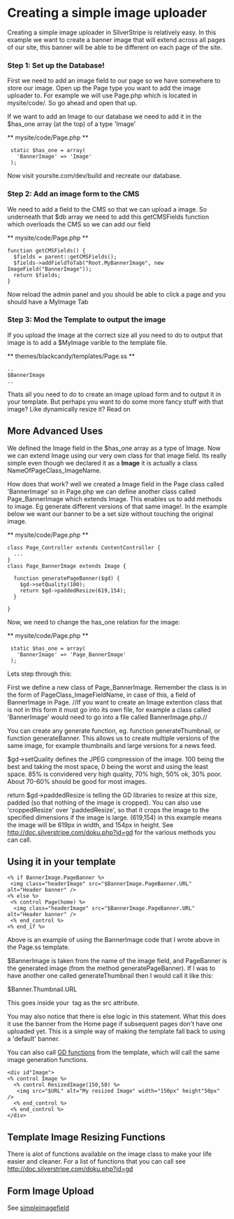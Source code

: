 # Creating a simple image uploader

Creating a simple image uploader in SilverStripe is relatively easy. In this example we want to create a banner image that will extend across all pages of our site, this banner will be able to be different on each page of the site.

### Step 1: Set up the Database!

First we need to add an image field to our page so we have somewhere to store our image. Open up the Page type you want to add the image uploader to. For example we will use Page.php which is located in mysite/code/. So go ahead and open that up.

If we want to add an Image to our database we need to add it in the $has_one array (at the top) of a type 'Image'

** mysite/code/Page.php **
~~~ {php}
 static $has_one = array(
   'BannerImage' => 'Image'
 );
~~~

Now visit yoursite.com/dev/build and recreate our database. 

###  Step 2: Add an image form to the CMS

We need to add a field to the CMS so that we can upload a image. So underneath that $db array we need to add this getCMSFields function which overloads the CMS so we can add our field

** mysite/code/Page.php **
~~~ {php}
function getCMSFields() {
  $fields = parent::getCMSFields();
  $fields->addFieldToTab("Root.MyBannerImage", new ImageField("BannerImage"));
  return $fields;
}
~~~

Now reload the admin panel and you should be able to click a page and you should have a MyImage Tab

### Step 3: Mod the Template to output the image

If you upload the image at the correct size all you need to do to output that image is to add a $MyImage varible to the template file.

** themes/blackcandy/templates/Page.ss **
~~~ {php}
..
$BannerImage
..
~~~

Thats all you need to do to create an image upload form and to output it in your template. But perhaps you want to do some more fancy stuff with that image? Like dynamically resize it? Read on





## More Advanced Uses

We defined the Image field in the $has_one array as a type of Image. Now we can extend Image using our very own class for that image field. Its really simple even though we declared it as a **Image** it is actually a class NameOfPageClass_ImageName.

How does that work? well we created a Image field in the Page class called 'BannerImage' so in Page.php we can define another class called Page_BannerImage which extends Image. This enables us to add methods to image. Eg generate different versions of that same image!. In the example below we want our banner to be a set size without touching the original image.

** mysite/code/Page.php **
~~~ {php}
class Page_Controller extends ContentController {
  ...
}
class Page_BannerImage extends Image {

  function generatePageBanner($gd) {
    $gd->setQuality(100);
    return $gd->paddedResize(619,154);
  }

}
~~~

Now, we need to change the has_one relation for the image:

** mysite/code/Page.php **
~~~ {php}
 static $has_one = array(
   'BannerImage' => 'Page_BannerImage'
 );
~~~

Lets step through this:

First we define a new class of Page_BannerImage. Remember the class is in the form of PageClass_ImageFieldName, in case of this, a field of BannerImage in Page. //If you want to create an Image extention class that is not in this form it must go into its own file, for example a class called 'BannerImage' would need to go into a file called BannerImage.php.//

You can create any generate function, eg. function generateThumbnail, or function generateBanner. This allows us to create multiple versions of the same image, for example thumbnails and large versions for a news feed.

$gd->setQuality defines the JPEG compression of the image. 100 being the best and taking the most space, 0 being the worst and using the least space. 85% is convidered very high quality, 70% high, 50% ok, 30% poor. About 70-60% should be good for most images.

return $gd->paddedResize is telling the GD libraries to resize at this size, padded (so that nothing of the image is cropped). You can also use 'croppedResize' over 'paddedResize', so that it crops the image to the specified dimensions if the image is large. (619,154) in this example means the image will be 619px in width, and 154px in height. See http://doc.silverstripe.com/doku.php?id=gd for the various methods you can call.

## Using it in your template

~~~ {html}
<% if BannerImage.PageBanner %>
 <img class="headerImage" src="$BannerImage.PageBanner.URL" alt="Header banner" />
<% else %>
 <% control Page(home) %>
  <img class="headerImage" src="$BannerImage.PageBanner.URL" alt="Header banner" />
 <% end_control %>
<% end_if %>
~~~

Above is an example of using the BannerImage code that I wrote above in the Page.ss template.

$BannerImage is taken from the name of the image field, and PageBanner is the generated image (from the method generatePageBanner). If I was to have another one called generateThumbnail then I would call it like this:

$Banner.Thumbnail.URL

This goes inside your <img> tag as the src attribute.

You may also notice that there is else logic in this statement. What this does it use the banner from the Home page if subsequent pages don't have one uploaded yet. This is a simple way of making the template fall back to using a 'default' banner.

You can also call [GD functions](http://doc.silverstripe.com/doku.php?id=gd) from the template, which will call the same image generation functions.

~~~ {html}
<div id"Image">
<% control Image %>
  <% control ResizedImage(150,50) %>
   <img src="$URL" alt="My resized Image" width="150px" height"50px" />
  <% end_control %>
 <% end_control %>
</div>
~~~

## Template Image Resizing Functions

There is alot of functions available on the image class to make your life easier and cleaner. For a list of functions that you can call see http://doc.silverstripe.com/doku.php?id=gd



## Form Image Upload

See [simpleimagefield](simpleimagefield)
